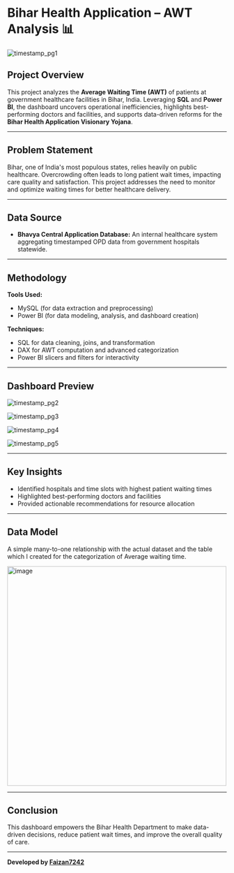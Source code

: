 # Bihar Health Application – AWT Analysis 📊

![timestamp_pg1](https://github.com/user-attachments/assets/7dd751a9-51c4-435d-a97c-12179bc40314)


## Project Overview

This project analyzes the **Average Waiting Time (AWT)** of patients at government healthcare facilities in Bihar, India. Leveraging **SQL** and **Power BI**, the dashboard uncovers operational inefficiencies, highlights best-performing doctors and facilities, and supports data-driven reforms for the **Bihar Health Application Visionary Yojana**.

---

## Problem Statement

Bihar, one of India's most populous states, relies heavily on public healthcare. Overcrowding often leads to long patient wait times, impacting care quality and satisfaction. This project addresses the need to monitor and optimize waiting times for better healthcare delivery.

---

## Data Source

- **Bhavya Central Application Database:** An internal healthcare system aggregating timestamped OPD data from government hospitals statewide.

---

## Methodology

**Tools Used:**
- MySQL (for data extraction and preprocessing)
- Power BI (for data modeling, analysis, and dashboard creation)

**Techniques:**
- SQL for data cleaning, joins, and transformation
- DAX for AWT computation and advanced categorization
- Power BI slicers and filters for interactivity

---

## Dashboard Preview

![timestamp_pg2](https://github.com/user-attachments/assets/afd603e9-81f4-40f0-9915-f62caba3d028)

![timestamp_pg3](https://github.com/user-attachments/assets/aa3708a7-be0b-45a3-b6a1-5fcf6f3d5ede)

![timestamp_pg4](https://github.com/user-attachments/assets/6deeb683-6648-4a32-a6ab-e3473eb914a9)

![timestamp_pg5](https://github.com/user-attachments/assets/d8d3c611-9b07-46ee-89bc-7381b94ceafa)

---

## Key Insights

- Identified hospitals and time slots with highest patient waiting times
- Highlighted best-performing doctors and facilities
- Provided actionable recommendations for resource allocation

---

## Data Model

A simple many-to-one relationship with the actual dataset and the table which I created for the categorization of Average waiting time.

<img width="503" alt="image" src="https://github.com/user-attachments/assets/e4fab4b1-acc8-489f-a9a5-7e116b31115a" />

---

## Conclusion

This dashboard empowers the Bihar Health Department to make data-driven decisions, reduce patient wait times, and improve the overall quality of care.

---

**Developed by [Faizan7242](https://github.com/Faizan7242)**
